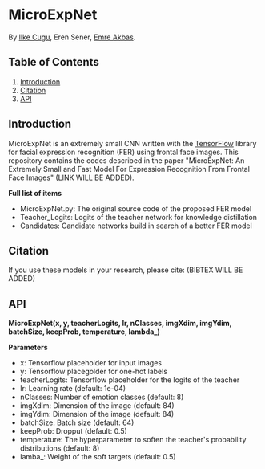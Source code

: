 # MicroExpNet

By [Ilke Cugu](https://scholar.google.com.tr/citations?user=v6YG0YEAAAAJ&hl=en), Eren Sener, [Emre Akbas](http://user.ceng.metu.edu.tr/~emre/).

## Table of Contents

1. [Introduction](#introduction)
2. [Citation](#citation)
3. [API](#api)

## Introduction

MicroExpNet is an extremely small CNN written with the [TensorFlow](https://www.tensorflow.org/) library for facial expression recognition (FER) using frontal face images. This repository contains the codes described in the paper "MicroExpNet: An Extremely Small and Fast Model For Expression Recognition From Frontal Face Images" (LINK WILL BE ADDED).

**Full list of items**
  * MicroExpNet.py: The original source code of the proposed FER model
  * Teacher_Logits: Logits of the teacher network for knowledge distillation
  * Candidates: Candidate networks build in search of a better FER model
  
## Citation

If you use these models in your research, please cite:
(BIBTEX WILL BE ADDED)

## API
**MicroExpNet(x, y, teacherLogits, lr, nClasses, imgXdim, imgYdim, batchSize, keepProb, temperature, lambda_)**

**Parameters**
  - x: Tensorflow placeholder for input images 
  - y: Tensorflow placegolder for one-hot labels
  - teacherLogits: Tensorflow placeholder for the logits of the teacher
  - lr: Learning rate (default: 1e-04)
  - nClasses: Number of emotion classes (default: 8)
  - imgXdim: Dimension of the image (default: 84)
  - imgYdim: Dimension of the image (default: 84)
  - batchSize: Batch size (default: 64)
  - keepProb: Dropput (default: 0.5)
  - temperature: The hyperparameter to soften the teacher's probability distributions (default: 8)
  - lamba_: Weight of the soft targets (default: 0.5)

